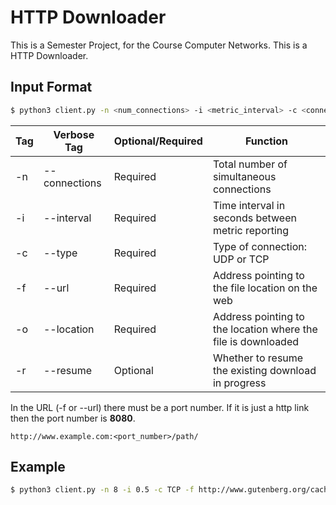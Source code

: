 # HTTP Downloader

This is a Semester Project, for the Course Computer Networks. This is a HTTP Downloader.

## Input Format
```bash
$ python3 client.py -n <num_connections> -i <metric_interval> -c <connection_type> -f <file_location> -o <output_location> -r
```
|Tag|Verbose Tag|Optional/Required|Function|
|--|--|--|--|
|-n|\-\-connections|Required|Total number of simultaneous connections|
|-i|\-\-interval|Required|Time interval in seconds between metric reporting|
|-c|\-\-type|Required|Type of connection: UDP or TCP|
|-f|\-\-url|Required|Address pointing to the file location on the web|
|-o|\-\-location|Required|Address pointing to the location where the file is downloaded|
|-r|\-\-resume|Optional|Whether to resume the existing download in progress|

In the URL (-f or \-\-url) there must be a port number. If it is just a http link then the port number is **8080**.

```
http://www.example.com:<port_number>/path/
```

## Example
```bash
$ python3 client.py -n 8 -i 0.5 -c TCP -f http://www.gutenberg.org/cache/epub/1661/pg1661.txt -o ./Books/ -r
```